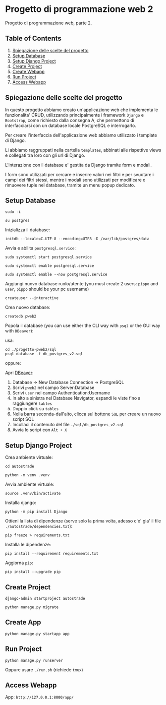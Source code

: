 # Progetto di programmazione web 2

Progetto di programmazione web, parte 2.

## Table of Contents

1. [Spiegazione delle scelte del progetto](#spiegazione-delle-scelte-del-progetto)
1. [Setup Database](#setup-database)
2. [Setup Django Project](#setup-django-project)
3. [Create Project](#create-project)
4. [Create Webapp](#create-webapp)
5. [Run Project](#run-project)
6. [Access Webapp](#access-webapp)

## Spiegazione delle scelte del progetto

In questo progetto abbiamo creato un'applicazione web che implementa le funzionalita' CRUD, 
utilizzando principalmente i framework `Django` e `Bootstrap`, come richiesto dalla consegna A, che 
permettono di interfacciarsi con un database locale PostgreSQL e interrogarlo.

Per creare l'interfaccia dell'applicazione web abbiamo utilizzato i template di Django.

Li abbiamo raggruppati nella cartella `templates`, abbinati alle rispettive views e collegati tra loro con gli url di Django.

L'interazione con il database e' gestita da Django tramite form e modali.

I form sono utilizzati per cercare e inserire valori nei filtri e per svuotare i campi dei filtri stessi, 
mentre i modali sono utilizzati per modificare o rimuovere tuple nel database, tramite un menu popup dedicato.

## Setup Database

`sudo -i`

`su postgres`

Inizializza il database:

`initdb --locale=C.UTF-8 --encoding=UTF8 -D /var/lib/postgres/data`

Avvia e abilita `postgresql.service`:

`sudo systemctl start postgresql.service`

`sudo systemctl enable postgresql.service`

`sudo systemctl enable --now postgresql.service`

Aggiungi nuovo database ruolo/utente (you must create 2 users: `pippo` and `user`, `pippo` should be your pc username)

`createuser --interactive`

Crea nuovo database:

`createdb pweb2`

Popola il database (you can use either the CLI way with `psql` or the GUI way with `DBeaver`):

usa:

```
cd ./progetto-pweb2/sql
psql database -f db_postgres_v2.sql
```

oppure:

Apri [DBeaver](https://dbeaver.io/):

1. Database -> New Database Connection -> PostgreSQL
2. Scrivi `pweb2` nel campo Server:Database
3. Scrivi `user` nel campo Authentication:Username
4. In alto a sinistra nel Database Navigator, espandi le viste fino a raggiungere `tables`
5. Doppio click su `tables`
6. Nella barra seconda-dall'alto, clicca sul bottone `SQL` per creare un nuovo script SQL
7. Incollaci il contenuto del file `./sql/db_postgres_v2.sql`
8. Avvia lo script con `Alt + X`

## Setup Django Project

Crea ambiente virtuale:

`cd autostrade`

`python -m venv .venv`

Avvia ambiente virtuale:

`source .venv/bin/activate`

Installa django:

`python -m pip install Django`

Ottieni la lista di dipendenze (serve solo la prima volta, adesso c'e' gia' il file `./autostrade/dependencies.txt`):

`pip freeze > requirements.txt`

Installa le dipendenze:

`pip install --requirement requirements.txt`

Aggiorna `pip`:

`pip install --upgrade pip`

## Create Project

`django-admin startproject autostrade`

`python manage.py migrate`

## Create App

`python manage.py startapp app`

## Run Project

`python manage.py runserver`

Oppure usare `./run.sh` (richiede `tmux`)

## Access Webapp

App: `http://127.0.0.1:8000/app/`

